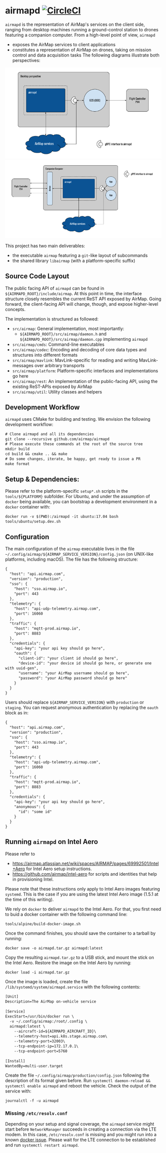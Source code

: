 # airmapd [![CircleCI](https://cici-us-west-2a.airmap.io/gh/airmap/airmapd.svg?style=svg&circle-token=14a0fc3307775671f97988bd781b674977671dd8)](https://cici-us-west-2a.airmap.io/gh/airmap/airmapd)

`airmapd` is the representation of AirMap's services on the client side, ranging from desktop machines running a ground-control station to drones featuring a companion computer. From a high-level point of view, `airmapd`
 - exposes the AirMap services to client applications
 - constitutes a representation of AirMap on drones, taking on mission control and data acquisition tasks
The following diagrams illustrate both perspectives:

![desktop perspective](doc/images/desktop-perspective.png)
![vehicle perspective](doc/images/vehicle-perspective.png)

This project has two main deliverables:
 - the executable `airmap` featuring a `git`-like layout of subcommands
 - the shared library `libairmap` (with a platform-specific suffix)

## Source Code Layout

The public facing API of `airmapd` can be found in `${AIRMAPD_ROOT}/include/airmap`. At this point in time, the interface
structure closely resembles the current ReST API exposed by AirMap. Going forward, the client-facing API will change, though,
and expose higher-level concepts.

The implementation is structured as followed:
 - `src/airmap`: General implementation, most importantly:
   - `${AIRMAPD_ROOT}/src/airmap/daemon.h` and `${AIRMAPD_ROOT}/src/airmap/daemon.cpp` implementing `airmapd`
 - `src/airmap/cmds`: Command-line executables
 - `src/airmap/codec`: Encoding and decoding of core data types and structures into different formats
 - `src/airmap/mavlink`: MavLink-specific for reading and writing MavLink-messages over arbitrary transports
 - `src/airmap/platform`: Platform-specific interfaces and implementations go here
 - `src/airmap/rest`: An implementation of the public-facing API, using the existing ReST-APIs exposed by AirMap
 - `src/airmap/util`: Utility classes and helpers

## Development Workflow

`airmapd` uses CMake for building and testing. We envision the following development workflow:
```
# Clone airmapd and all its dependencies
git clone --recursive github.com/airmap/airmapd
# Please execute these commands at the root of the source tree
mkdir build
cd build && cmake .. && make
# Do some changes, iterate, be happy, get ready to issue a PR
make format
```

## Setup & Dependencies:

Please refer to the platform-specific `setup*.sh` scripts in the `tools/${PLATFORM}` subfolder. For Ubuntu, and under the assumption of `docker` being available,
you can bootstrap a development environment in a `docker` container with:
```
docker run -v $(PWD):/airmapd -it ubuntu:17.04 bash
tools/ubuntu/setup.dev.sh
```

## Configuration

The main configuration of the `airmap` executable lives in the file `~/.config/airmap/${AIRMAP_SERVICE_VERSION}/config.json` (on UNIX-like platforms, including macOS). The file has the following structure:
```
{
  "host": "api.airmap.com",
  "version": "production",
  "sso": {
    "host": "sso.airmap.io",
    "port": 443
  },
  "telemetry": {
    "host": "api-udp-telemetry.airmap.com",
    "port": 16060
  },
  "traffic": {
    "host": "mqtt-prod.airmap.io",
    "port": 8883
  },
  "credentials": {
    "api-key": "your api key should go here",
    "oauth": {
      "client-id": "your client id should go here",
      "device-id": "your device id should go here, or generate one with uuid-gen",
      "username": "your AirMap username should go here",
      "password": "your AirMap password should go here"
    }
  }
}
```
Users should replace `${AIRMAP_SERVICE_VERSION}` with `production` or `staging`. You can request anonymous authentication by replacing the `oauth` block as in:
```
{
  "host": "api.airmap.com",
  "version": "production",
  "sso": {
    "host": "sso.airmap.io",
    "port": 443
  },
  "telemetry": {
    "host": "api-udp-telemetry.airmap.com",
    "port": 16060
  },
  "traffic": {
    "host": "mqtt-prod.airmap.io",
    "port": 8883
  },
  "credentials": {
    "api-key": "your api key should go here",
    "anonymous": {
      "id": "some id"
    }
  }
}
```

## Running `airmapd` on Intel Aero

Please refer to

 * https://airmap.atlassian.net/wiki/spaces/AIRMAP/pages/69992501/Intel+Aero for Intel Aero setup instructions.
 * https://github.com/airmap/intel-aero for scripts and identities that help in provisioning Intel.

Please note that these instructions only apply to Intel Aero images featuring `systemd`.
This is the case if you are using the latest Intel Aero image (1.5.1 at the time of this writing).

We rely on `docker` to deliver `airmapd` to the Intel Aero. For that, you first need to buid a docker container with the
following command line:
```
tools/alpine/build-docker-image.sh
```
Once the command finishes, you should save the container to a tarball by running:
```
docker save -o airmapd.tar.gz airmapd:latest
```
Copy the resulting `airmapd.tar.gz` to a USB stick, and mount the stick on the Intel Aero.
Restore the image on the Intel Aero by running:
```
docker load -i airmapd.tar.gz
```
Once the image is loaded, create the file `/lib/systemd/system/airmapd.service` with the following contents:
```
[Unit]
Description=The AirMap on-vehicle service

[Service]
ExecStart=/usr/bin/docker run \
  -v ~/.config/airmap:/root/.config \
  airmapd:latest \
    --aircraft-id=${AIRMAPD_AIRCRAFT_ID}\
    --telemetry-host=api.k8s.stage.airmap.com\
    --telemetry-port=32003\
    --tcp-endpoint-ip=172.17.0.1\
    --tcp-endpoint-port=5760

[Install]
WantedBy=multi-user.target
```
Create the file `~/.config/airmap/production/config.json` following the description of its format given before.
Run `systemctl daemon-reload && systemctl enable airmapd` and reboot the vehicle. Check the output of the service with:
```
journalctl -f -u airmapd
```

### Missing `/etc/resolv.conf`

Depending on your setup and signal coverage, the `airmapd` service might start before `NetworkManager` succeeds in creating
a connection via the LTE modem. In this case, `/etc/resolv.conf` is missing and you might run into a known [docker issue](https://github.com/docker/libnetwork/pull/1847). Please wait for the LTE connection to be established and run `systemctl restart airmapd`.
